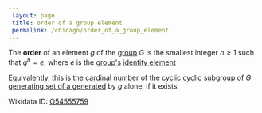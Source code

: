 ```yaml
---
 layout: page
 title: order of a group element
 permalink: /chicago/order_of_a_group_element
---
```

The **order** of an element $g$ of the [group](https://mathgloss.github.io/MathGloss/group) $G$ is the smallest integer $n \geq 1$ such that $g^n = e$, where $e$ is the [group's](https://mathgloss.github.io/MathGloss/group) [identity element](https://mathgloss.github.io/MathGloss/identity_element)

Equivalently, this is the [cardinal number](https://mathgloss.github.io/MathGloss/cardinal_number) of the [cyclic cyclic](https://mathgloss.github.io/MathGloss/cyclic_######cyclic) [subgroup](https://mathgloss.github.io/MathGloss/subgroup) of $G$ [generating set of a generated](https://mathgloss.github.io/MathGloss/generating_set_of_a_######generated) by $g$ alone, if it exists.

Wikidata ID: [Q54555759](https://www.wikidata.org/wiki/Q54555759)